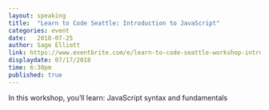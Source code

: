 ```yaml
---
layout: speaking
title:  "Learn to Code Seattle: Introduction to JavaScript"
categories: event
date:   2018-07-25
author: Sage Elliott
link: https://www.eventbrite.com/e/learn-to-code-seattle-workshop-intro-to-html-css-628-tickets-46998783627#
displaydate: 07/17/2018 
time: 6:30pm
published: true
---
```


In this workshop, you’ll learn: JavaScript syntax and fundamentals